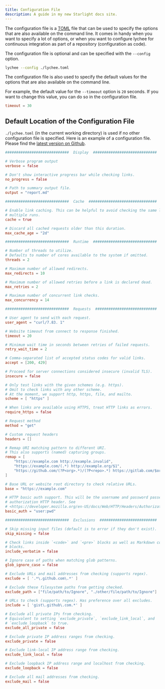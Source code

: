 ```yaml
---
title: Configuration File
description: A guide in my new Starlight docs site.
---
```


The configuration file is a [TOML](https://toml.io) file that can be used to specify the options that are also available on the command line.
It comes in handy when you want to specify a lot of options, or when you want to configure lychee for continuous integration as part of a repository (configuration as code).

The configuration file is optional and can be specified with the `--config` option.

```bash
lychee --config ./lychee.toml
```

The configuration file is also used to specify the default values for the options that are also available on the command line.

For example, the default value for the `--timeout` option is `20` seconds. If you want to change this value, you can do so in the configuration file.

```toml
timeout = 30
```

## Default Location of the Configuration File

`./lychee.toml` (in the current working directory) is used if no other configuration file is specified.
Here is an example of a configuration file.
Please find the [latest version on Github](https://github.com/lycheeverse/lychee/blob/master/lychee.example.toml).

```toml
#############################  Display  #############################

# Verbose program output
verbose = false

# Don't show interactive progress bar while checking links.
no_progress = false

# Path to summary output file.
output = "report.md"

#############################  Cache  ###############################

# Enable link caching. This can be helpful to avoid checking the same links on
# multiple runs.
cache = true

# Discard all cached requests older than this duration.
max_cache_age = "2d"

#############################  Runtime  #############################

# Number of threads to utilize.
# Defaults to number of cores available to the system if omitted.
threads = 2

# Maximum number of allowed redirects.
max_redirects = 10

# Maximum number of allowed retries before a link is declared dead.
max_retries = 2

# Maximum number of concurrent link checks.
max_concurrency = 14

#############################  Requests  ############################

# User agent to send with each request.
user_agent = "curl/7.83. 1"

# Website timeout from connect to response finished.
timeout = 20

# Minimum wait time in seconds between retries of failed requests.
retry_wait_time = 2

# Comma-separated list of accepted status codes for valid links.
accept = [200, 429]

# Proceed for server connections considered insecure (invalid TLS).
insecure = false

# Only test links with the given schemes (e.g. https).
# Omit to check links with any other scheme.
# At the moment, we support http, https, file, and mailto.
scheme = [ "https" ]

# When links are available using HTTPS, treat HTTP links as errors.
require_https = false

# Request method
method = "get"

# Custom request headers
headers = []

# Remap URI matching pattern to different URI.
# This also supports (named) capturing groups.
remap = [
    "https://example.com http://example.invalid",
    "https://example.com/(.*) http://example.org/$1",
    "https://github.com/(?P<org>.*)/(?P<repo>.*) https://gitlab.com/$org/$repo",
]

# Base URL or website root directory to check relative URLs.
base = "https://example.com"

# HTTP basic auth support. This will be the username and password passed to the
# authorization HTTP header. See
# <https://developer.mozilla.org/en-US/docs/Web/HTTP/Headers/Authorization>
basic_auth = "user:pwd"

#############################  Exclusions  ##########################

# Skip missing input files (default is to error if they don't exist).
skip_missing = false

# Check links inside `<code>` and `<pre>` blocks as well as Markdown code
# blocks.
include_verbatim = false

# Ignore case of paths when matching glob patterns.
glob_ignore_case = false

# Exclude URLs and mail addresses from checking (supports regex).
exclude = [ '.*\.github.com\.*' ]

# Exclude these filesystem paths from getting checked.
exclude_path = ["file/path/to/Ignore", "./other/file/path/to/Ignore"]

# URLs to check (supports regex). Has preference over all excludes.
include = [ 'gist\.github\.com.*' ]

# Exclude all private IPs from checking.
# Equivalent to setting `exclude_private`, `exclude_link_local`, and
# `exclude_loopback` to true.
exclude_all_private = false

# Exclude private IP address ranges from checking.
exclude_private = false

# Exclude link-local IP address range from checking.
exclude_link_local = false

# Exclude loopback IP address range and localhost from checking.
exclude_loopback = false

# Exclude all mail addresses from checking.
exclude_mail = false
```
